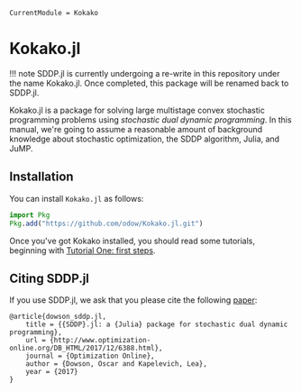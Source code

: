 ```@meta
CurrentModule = Kokako
```
# Kokako.jl

!!! note
    SDDP.jl is currently undergoing a re-write in this repository under the name
    Kokako.jl. Once completed, this package will be renamed back to SDDP.jl.


Kokako.jl is a package for solving large multistage convex stochastic
programming problems using *stochastic dual dynamic programming*. In this
manual, we're going to assume a reasonable amount of background knowledge about
stochastic optimization, the SDDP algorithm, Julia, and JuMP.

## Installation

You can install `Kokako.jl` as follows:

```julia
import Pkg
Pkg.add("https://github.com/odow/Kokako.jl.git")
```

Once you've got Kokako installed, you should read some tutorials, beginning
with [Tutorial One: first steps](@ref).

## Citing SDDP.jl

If you use SDDP.jl, we ask that you please cite the following
[paper](http://www.optimization-online.org/DB_FILE/2017/12/6388.pdf):
```
@article{dowson_sddp.jl,
	title = {{SDDP}.jl: a {Julia} package for stochastic dual dynamic programming},
	url = {http://www.optimization-online.org/DB_HTML/2017/12/6388.html},
	journal = {Optimization Online},
	author = {Dowson, Oscar and Kapelevich, Lea},
	year = {2017}
}
```
